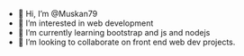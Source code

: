 - 👋 Hi, I’m @Muskan79
- 👀 I’m interested in web development
- 🌱 I’m currently learning bootstrap and js and nodejs 
- 💞️ I’m looking to collaborate on front end web dev projects.

<!---
Muskan79/Muskan79 is a ✨ special ✨ repository because its `README.md` (this file) appears on your GitHub profile.
You can click the Preview link to take a look at your changes.
--->
